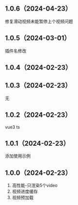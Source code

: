 ## 1.0.6（2024-04-23）
修复滑动视频未能暂停上个视频问题
## 1.0.5（2024-03-01）
插件名修改
## 1.0.4（2024-02-23）
 
## 1.0.3（2024-02-23）
无
## 1.0.2（2024-02-23）
vue3 ts
## 1.0.1（2024-02-23）
添加使用示例
## 1.0.0（2024-02-23）
1. 高性能-只渲染5个video
2. 视频进度缓存
3. 视频预加载
